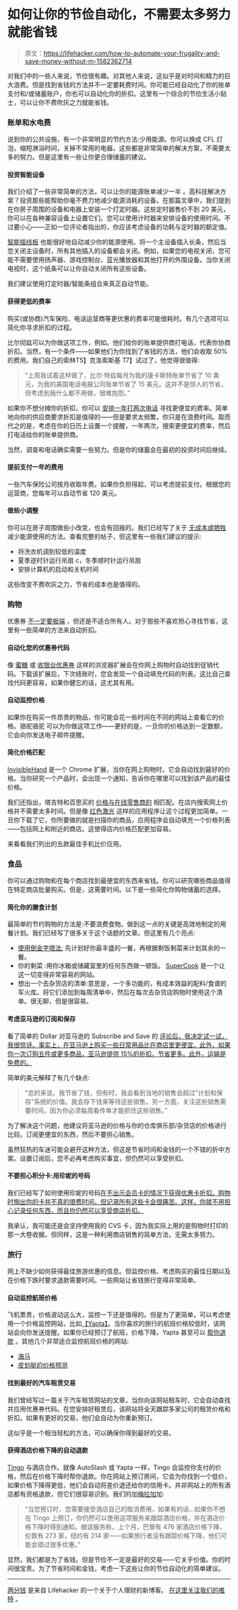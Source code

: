 # 如何让你的节俭自动化，不需要太多努力就能省钱

> 原文：<https://lifehacker.com/how-to-automate-your-frugality-and-save-money-without-m-1582362714>

对我们中的一些人来说，节俭很有趣。对其他人来说，这似乎是对时间和精力的巨大浪费。但是找到省钱的方法并不一定要耗费时间。你可能已经自动化了你的账单支付和/或储蓄账户，你也可以自动化你的折扣。这里有一个综合的节俭生活小贴士，可以让你不费吹灰之力就能省钱。



### 账单和水电费

说到你的公共设施，有一个非常明显的节约方法:少用能源。你可以换成 CFL 灯泡，缩短淋浴时间，关掉不常用的电器。这些都是非常简单的解决方案，不需要太多的努力。但是这里有一些让你更合理储蓄的建议。

#### 投资智能设备

我们介绍了一些非常简单的方法，可以让你的能源账单减少一半 。高科技解决方案？投资那些能帮助你毫不费力地减少能源消耗的设备。在那篇文章中，我们提到在你房子周围的设备和电器上安装一个灯定时器。这些定时器售价不到 20 美元，你可以在各种兼容设备上设置它们。您可以使用计时器来安排设备的使用时间。不过要小心——正如一位评论者指出的，你应该考虑设备的功耗与定时器的额定值。

[智能插线板](http://gizmodo.com/smart-power-strip-auto-shuts-down-peripherals-261735) 也能很好地自动减少你的能源使用。将一个主设备插入长条，然后当您关闭主设备时，所有其他插入的设备都会关闭。例如，如果您的电视关闭，您可能不需要使用扬声器、游戏控制台、蓝光播放器和其他打开的外围设备。当你关闭电视时，这个纸条可以让你自动关闭所有这些设备。

我们建议使用灯定时器/智能条组合来真正自动节能。

#### 获得更低的费率

购买(或协商)汽车保险、电话运营商等更优惠的费率可能很耗时。有几个选项可以简化你寻求折扣的过程。

比尔彻兹可以为你做这项工作，例如。他们给你的账单提供商打电话，代表你协商折扣。当然，有一个条件——如果他们为你找到了省钱的方法，他们会收取 50%的费用。我们自己的索林T5】克洛索斯基 T7】试过了，他觉得很值得:

> “上周我试着这样做了，比尔·特兹每月为我的康卡斯特账单节省了 10 美元，为我的美国电话电报公司账单节省了 15 美元。这并不是惊人的节省，但考虑到我什么都不用做，很难抱怨。”

如果你不想分摊你的折扣，你可以 [安排一年打两次电话](http://lifehacker.com/how-a-regularly-scheduled-phone-call-and-a-little-resea-5882777) 寻找更便宜的费率。简单地向你的供应商要求折扣是值得的——但是要求太频繁，你只是在浪费时间。取而代之的是，考虑在你的日历上设置一个提醒，一年两次，搜索更便宜的费率，然后打电话给你的账单提供商。

当然，调查和电话确实需要一些努力。但是你的储蓄会在最初的投资时间后继续。

#### 提前支付一年的费用

一些汽车保险公司按月收取年费。如果你负担得起，可以考虑提前支付。根据您的运营商，您每年可以自动节省 120 美元。

#### 做些小调整

你可以在房子周围做些小改变，也会有回报的。我们已经写了关于 [无成本或牺牲](https://lifehacker.com/how-to-reduce-your-energy-bill-with-no-cost-or-sacrific-5953039) 减少能源使用的方法。查看完整的帖子，但这里有一些我们建议的提示:

*   将洗衣机调到较低的温度
*   夏季逆时针运行吊扇 c，冬季顺时针运行吊扇
*   安排计算机的启动和关机时间

这些改变不费吹灰之力，节省的成本也是值得的。

### 购物

优惠券 [不一定要极端](http://lifehacker.com/the-best-non-crazy-ways-to-use-grocery-coupons-5860079) ，但还是不适合所有人。对于那些不喜欢担心寻找节省，这里有一些简单的方法来自动折扣。

#### 自动化您的优惠券代码

像 [蜜糖](http://joinhoney.com/) 或 [收银台优惠券](http://couponfollow.com/checkout) 这样的浏览器扩展会在你网上购物时自动找到促销代码。下载该扩展后，下次结账时，您会发现一个自动填充代码的列表。这比自己查找代码更容易，如果你健忘的话，这尤其有用。

#### 自动监控价格

如果你在购买一件昂贵的物品，你可能会花一些时间在不同的网站上查看它的价格。骆驼骆驼 可以为你做这项工作——更好的是，一旦你的价格达到一定数额，它会向你发送电子邮件提醒。

#### 简化价格匹配

[InvisibleHand](http://www.getinvisiblehand.com/) 是一个 Chrome 扩展，当你在网上购物时，它会自动找到最好的价格。当你研究一个产品时，会出现一个通知，告诉你在哪里可以找到该产品的最佳价格。

我们还指出，塔吉特和百思买的 [价格与在线零售商的](https://lifehacker.com/best-buy-and-target-will-match-online-prices-with-some-509083761) 相匹配。在店内搜索网上价格并不需要太多时间。但是像 [红色激光](http://redlaser.com/) 这样的应用程序让这个过程更加简单。一旦你下载了它，你所要做的就是扫描你的商品，应用程序会自动填充一个价格列表——包括网上和附近的商店。这使得店内价格匹配更加容易。

来看看我们列出的五款最佳手机比价应用。

### 食品

你可以通过购物和在每个商店找到最便宜的东西来省钱。你可以研究哪些商品值得在特定商店批量购买。但是，这需要时间。以下是一些简化你购物储蓄的选择。

#### 简化你的膳食计划

最简单的节约购物的方法是:不要浪费食物。做到这一点的关键是高效地制定的用餐计划。我们已经写了很多关于这个话题的文章。但这里有几个亮点:

*   [使用倒金字塔法:](http://twocents.lifehacker.com/maximize-your-grocery-budget-with-the-inverted-pyramid-1571547391) 先计划好你最丰盛的一餐，再根据剩饭剩菜来计划其余的一餐。
*   你的剩菜 :用你冰箱或储藏室里的任何东西做一顿饭。 [SuperCook](http://www.supercook.com/) 是一个让这一切变得非常容易的网站。
*   想出一个去杂货店的清单:意思是，一个多功能的，有成本效益的配料/食谱的军火库。将它们添加到每周清单中，然后在每次去杂货店购物时使用这个清单。很无聊，但是很容易。

#### 考虑亚马逊的订阅和保存

看了简单的 Dollar 对亚马逊的 Subscribe and Save 的 [评论后，我决定试一试，我很惊讶。事实上，在亚马逊上购买一些日常用品比在商店里更便宜。此外，如果你一次订购五件或更多商品，亚马逊提供 15%的折扣，节省更多。此外，运输是免费的。](https://lifehacker.com/how-much-amazons-subscribe-and-save-can-actually-sav-510651921)

简单的美元解释了有几个缺点:

> “总的来说，我节省了钱，但有时，我会看到当地的销售会超过“计划和保存”系统的价值。我会存下钱来等待这些销售。另一方面，关注这些销售需要时间，因为你必须每周看传单才能抓住这些销售。”

为了解决这个问题，他建议将亚马逊的价格与你的仓库俱乐部/杂货店的价格进行比较。订阅更便宜的东西，然后不要担心销售。

虽然狂热的车迷可能会避开这种方法，但这是节省时间和金钱的一个不错的折中方案。设置订阅后，您不必再考虑购买事宜，但仍然可以享受折扣。

#### 不要担心积分卡:用珍妮的号码

我们已经写了如何使用珍妮的号码[在不出示会员卡的情况下获得优惠卡折扣。购物时掏出你的卡并不真的很费时间，但记录所有这些卡会很痛苦。这样，你就不用担心记录任何东西，而且你仍然可以享受商店折扣。](http://lifehacker.com/use-jennys-number-to-get-club-discounts-at-stores-wit-5819065)

我承认，我可能还是会坚持使用我的 CVS 卡，因为我实际上用的是购物时打印的那一大卷收据。但同样，这是一种利用商店销售的简单方法，无需太多努力。

### 旅行

网上不缺少如何获得最佳旅游优惠的信息。但监控价格、考虑购买的最佳日期以及在价格下跌时要求退款需要时间。一些网站让省钱旅行变得非常简单。

#### 自动监控航班价格

飞机票贵，价格波动这么大，监控一下还是值得的。但是为了更简单，可以考虑使用一个价格监控网站，比如[【Yapta】](http://www.yapta.com/)。当你喜欢的旅行的航班价格较低时，该网站会向你发送提醒。如果你已经预订了航班，价格下降，Yapta 甚至可以 [帮你退款](http://lifehacker.com/yapta-tracks-flight-prices-for-refunds-no-plug-in-requ-396788) 。其他几个非常适合监控航班价格的网站:

*   [海马](http://lifehacker.com/hipmunk-adds-free-fare-alerts-to-its-flight-search-5952229)
*   [皮划艇的价格预测](http://lifehacker.com/kayak-adds-price-forecasting-to-predict-price-drops-and-5976095)

#### 找到最好的汽车租赁交易

我们曾经写过一篇关于汽车租赁网站的文章，当你向该网站租车时，它会自动查找并应用优惠券代码。在您安排好租赁后，该网站将全天跟踪多家公司的租赁价格和折扣。如果有更好的交易，他们会自动为你重新预订。

这似乎是一个相当轻松的方法，可以确保你得到最好的交易。

#### 获得酒店价格下降的自动退款

[Tingo](http://www.tingo.com/) 与酒店合作。就像 AutoSlash 或 Yapta 一样，Tingo 会监控你支付的价格，然后在价格下降时帮你退款。你在网站上预订房间，它会为你找到一个低价，如果价格下降得更低，他们会自动将差价退还给你的信用卡。并非网站上的所有酒店都有资格退款，但它们很容易识别。我们的加[梅拉加](http://lifehacker.com/automatically-score-the-biggest-travel-savings-without-5907634)加:

> “当您预订时，您需要接受酒店自己的取消费用，如果有的话...如果你不想在 Tingo 上预订，你仍然可以使用这项服务来跟踪酒店价格，并在酒店价格下降时得到通知。据该服务称，上个月，巴黎有 476 家酒店价格下降，伦敦有 273 家，纽约有 214 家——如果旅行者没有跟踪价格下降，他们可能会错过很多优惠。”

显然，我们都是为了省钱。但是节俭不一定是最好的交易——它关乎价值。你的时间很宝贵。为了节省时间和金钱，考虑一下这些让你的节俭自动化的简单建议。

* * *

[两分钱](http://twocents.lifehacker.com/) 是来自 Lifehacker 的一个关于个人理财的新博客。 [在这里关注我们的推特](https://twitter.com/TwoCentsLH) 。